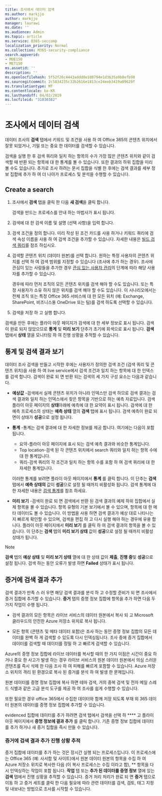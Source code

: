 ```yaml
---
title: 조사에서 데이터 검색
ms.author: markjjo
author: markjjo
manager: laurawi
ms.date: ''
ms.audience: Admin
ms.topic: article
ms.service: O365-seccomp
localization_priority: Normal
ms.collection: M365-security-compliance
search.appverid:
- MOE150
- MET150
ms.assetid: ''
description: ''
ms.openlocfilehash: 5f52f26c4443addd0e108794e1d3635a9b8efb98
ms.sourcegitcommit: 2c5834235c32b2616e1813ce24eeb3419a09629f
ms.translationtype: MT
ms.contentlocale: ko-KR
ms.lasthandoff: 04/02/2019
ms.locfileid: "31030382"
---
```

# <a name="search-for-data-in-an-investigation"></a>조사에서 데이터 검색

데이터 조사의 **검색** 탭에서 키워드 및 조건을 사용 하 여 Office 365의 콘텐츠 위치에서 잘못 되었거나, 기밀 또는 중요 한 데이터를 검색할 수 있습니다. 

검색을 실행 한 후 검색 쿼리와 일치 하는 항목의 수가 가장 많은 콘텐츠 위치와 같이 검색할 때 반환 되는 항목에 대 한 통계를 볼 수 있습니다. 또한 결과의 하위 집합을 미리 볼 수도 있습니다. 추가로 조사 하려는 문서 집합을 식별 한 후에는 검색 결과를 세부 정보 집합에 추가 하 여 더 나아가 프로세스 및 분석을 수행할 수 있습니다.

## <a name="create-a-search"></a>Create a search

1. 조사에서 **검색** 탭을 클릭 한 다음 **새 검색**을 클릭 합니다. 

    검색을 만드는 프로세스를 안내 하는 마법사가 표시 됩니다.

2. 검색에 대 한 검색 이름 및 설명 (선택 사항)을 입력 합니다.

3. 검색 조건을 정의 합니다. 미리 작성 된 조건 카드를 사용 하거나 키워드 쿼리에 검색 속성 이름을 사용 하 여 검색 조건을 추가할 수 있습니다. 자세한 내용은 [빌드 검색 쿼리](build-search-queries.md)를 참조 하십시오.

4. 검색할 콘텐츠 위치 (데이터 원본)를 선택 합니다. 원하는 특정 사용자의 콘텐츠 위치를 선택 하 여 검색 범위를 지정할 수 있습니다 (조사에 추가 하는 경우). 조사에 관심이 있는 사람들을 추가한 경우 [관심 있는 사용자 관리](manage-people-of-interest.md#add-people-of-interest)의 단계에 따라 해당 사용자를 추가할 수 있습니다.
 
    경우에 따라 먼저 조직의 모든 콘텐츠 위치를 검색 해야 할 수도 있습니다. 또는 특정 사용자가 소유 하지 않은 위치를 검색 해야 할 수도 있습니다. 이 시나리오에서는 전체 조직 또는 특정 Office 365 서비스에 대 한 모든 위치 (예: Exchange, SharePoint, 비즈니스용 OneDrive 또는 팀)를 검색 하도록 선택할 수 있습니다.

5. 검색을 저장 하 고 실행 합니다.

검색을 만든 후에는 플라이 아웃 페이지가 검색에 대 한 세부 정보로 표시 됩니다. 검색이 완료 되지 않았으므로 **통계** 및 **미리 보기** 단추가 초기에 회색으로 표시 됩니다. **검색** 탭에서 **상태** 열을 모니터링 하 여 진행 상황을 추적할 수 있습니다.

## <a name="view-statistics-and-search-results"></a>통계 및 검색 결과 보기

데이터 조사 검색을 만들고 시작한 후에는 사용자가 정의한 검색 조건 (검색 쿼리 및 콘텐츠 위치)을 사용 하 여 live service에서 검색 조건과 일치 하는 항목에 대 한 인덱스를 검색 합니다. 검색이 완료 되 면 반환 되는 검색의 세 가지 구성 요소는 다음과 같습니다. 

- **예상값** -검색에서 실제 콘텐츠 위치가 아니라 인덱스만 검색 하므로 검색 결과는 검색 결과와 일치 하는 인덱스에서 찾은 항목을 기반으로 하는 예측 자료입니다. 검색 플라이 아웃 페이지의 **상태**아래에 예측에 대 한 요약이 표시 됩니다. 검색에 대 한 예측 프로세스의 상태는 **예측 상태** 열의 **검색** 탭에 표시 됩니다. 검색 예측이 완료 되 면이 상태가 **성공**으로 설정 됩니다.

- **통계** -통계는 검색 결과에 대 한 자세한 정보를 제공 합니다. 여기에는 다음이 포함됩니다.

    - 요약-플라이 아웃 페이지에 표시 되는 검색 예측 결과와 비슷한 통계입니다.
    - Top location-검색 된 각 콘텐츠 위치에서 search 쿼리와 일치 하는 항목 수에 대 한 통계입니다. 
    - 쿼리-검색 쿼리의 각 조건과 일치 하는 항목 수를 포함 하 여 검색 쿼리에 대 한 자세한 통계입니다.

    이러한 통계를 보려면 플라이 아웃 페이지에서 **통계** 를 클릭 합니다. 이 단추는 **검색** 탭에서 **예측 상태의** 값이 **성공**으로 설정 될 때까지 비활성화 됩니다. 검색 통계에 대 한 자세한 내용은 [검색 통계](search-statistics.md)를 참조 하세요.

- **미리 보기** -검색이 완료 되 면 검색에서 반환 된 검색 결과의 예제 하위 집합에서 실제 항목을 볼 수 있습니다. 항목 유형의 기본 보기에서 볼 수 있으며, 항목에 대 한 메타 데이터도 볼 수 있습니다. 이 방법을 사용 하면 검색 결과가 예상 대로 나타나는지 빠르게 확인할 수 있으며, 검색을 편집 하 고 다시 실행 해야 하는 경우에 유용 합니다. 플라이 아웃 페이지에서 **미리 보기** 를 클릭 하 여 검색 결과의 항목을 볼 수 있습니다. 이 단추는 **검색** 탭의 **미리 보기 상태** 값이 **성공**으로 설정 될 때까지 비활성 상태가 됩니다.
 
> [!NOTE]
> **검색** 탭의 **예상 상태** 및 **미리 보기 상태** 열에 대 한 상태 값이 **제출**, **진행 중**및 **성공**으로 설정 됩니다. 검색 하는 동안 오류가 발생 하면 **Failed** 상태가 표시 됩니다.

## <a name="add-search-results-to-evidence"></a>증거에 검색 결과 추가

검색 결과가 만족 스 러 우면 해당 검색 결과를 분석 하 고 수정할 준비가 되 면 조사에서 증거 집합에 추가할 수 있습니다. **증거** 탭의 증명 정보 집합에 항목을 추가 하면 다음 두 가지 작업이 수행 됩니다.

- 검색 결과의 모든 항목은 라이브 서비스의 데이터 원본에서 복사 되 고 Microsoft 클라우드의 안전한 Azure 저장소 위치로 복사 됩니다.

- 모든 항목 (콘텐츠 및 메타 데이터 포함)은 조사 하는 동안 증명 정보 집합의 모든 데이터를 완벽 하 게 검색할 수 있도록 다시 인덱싱됩니다. 조사 중에 증거 집합에서 데이터를 검색할 때 데이터를 정밀 하 고 빠르게 검색할 수 있습니다.

Azure의 증명 정보 집합에 라이브 데이터를 복사할 때의 한 가지 이점은 시간이 중요 하거나 중요 한 사고가 발생 하는 경우 라이브 서비스의 원본 데이터 원본에서 의심 스러운 콘텐츠를 즉시 삭제 한 다음 조사 하 여 피해를 빠르게 포함할 수 있습니다. Azure 저장소 위치의 격리 된 환경으로 복사 된 증거를 분석 하 여 발생 한 문제입니다. 

원본 데이터를 증명 정보 집합에 복사 하면 테마 검색, 거의 중복 검색 및 전자 메일 스레드 식별과 같은 고급 분석 도구를 제공 하 여 조사를 쉽게 수행할 수 있습니다.

또한 필요한 경우 office 365에서 수집한 데이터와 함께 저장 되도록 부재 외 365 데이터 원본의 데이터를 증명 정보 집합에 추가할 수 있습니다.

evidenced 집합에 데이터를 추가 하려면 검색 탭에서 검색을 선택 하 **** 고 플라이 아웃 페이지에서 **증명 정보에 결과 추가** 를 클릭 합니다. 기존 증명 정보 집합에 데이터를 추가 하거나 새 증거 집합을 즉시 만들 수 있습니다.

### <a name="tracking-the-progress-of-adding-search-results-to-evidence"></a>증거에 검색 결과 추가 진행 상황 추적

증거 집합에 데이터를 추가 하는 것은 장시간 실행 되는 프로세스입니다. 이 프로세스에는 Office 365 (예: 사서함 및 사이트)에서 원본 데이터 원본의 항목을 수집 하 여 Azure 저장소 위치로 복사한 다음 (이 복사 프로세스는 수집 이라고 함), ** 항목을 다시 인덱싱하는 작업이 포함 됩니다. **작업** 탭 또는 **추가 된 데이터를 증명 정보** 열에 있는 **검색** 탭에서 진행 상황을 추적할 수 있습니다. 증거 처리 처리가 완료 되 면 **증거** 탭으로 이동 하 고 증거 세트를 클릭 한 다음 필요에 따라 관련 데이터를 검색, 검토, 태그 지정 및 내보내는 방법으로 조사를 시작할 수 있습니다.